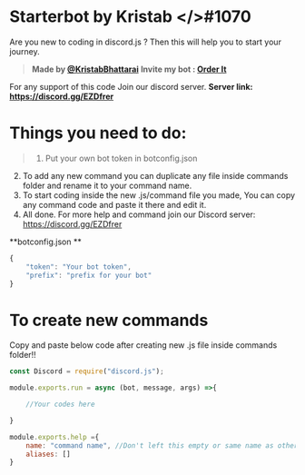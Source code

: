 # Starterbot by Kristab </>#1070
Are you new to coding in discord.js ? 
Then this will help you to start your journey.

> **Made by [@KristabBhattarai](https://github.com/KristabBhattarai/)**
> **Invite my bot : [Order It](https://orderit.ga/invite.html)**

For any support of this code Join our discord server.
**Server link: https://discord.gg/EZDfrer**

# Things you need to do:
> 1. Put your own bot token in botconfig.json
2. To add any new command you can duplicate any file inside commands folder and rename it to your command name.
3. To start coding inside the new .js/command file you made, You can copy any command code and paste it there and edit it.
4. All done. For more help and command join our Discord server: https://discord.gg/EZDfrer



**botconfig.json **

```js
{
    "token": "Your bot token",
    "prefix": "prefix for your bot"
}
```

# To create new commands
Copy and paste below code after creating new .js file inside commands folder!!

```js
const Discord = require("discord.js");

module.exports.run = async (bot, message, args) =>{

    //Your codes here

}

module.exports.help ={
    name: "command name", //Don't left this empty or same name as other command
    aliases: []
}
```
